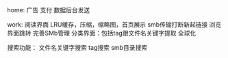 home:
广告
支付
数据后台发送

work:
阅读界面
LRU缓存，压缩，缩略图，首页展示
smb传输打断新起链接
浏览界面跳转
完善SMb管理
分类界面：包括tag跟文件名关键字提取
全球化

搜索功能：
    文件名关键字搜索
    tag搜索
    smb目录搜索